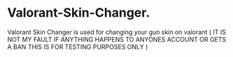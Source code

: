 # Valorant-Skin-Changer.
Valorant Skin Changer is used for changing your gun skin on valorant ( IT IS NOT MY FAULT IF ANYTHING HAPPENS TO ANYONES ACCOUNT OR GETS A BAN THIS IS FOR TESTING PURPOSES ONLY )
